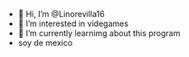 - 👋 Hi, I’m @Linorevilla16
- 👀 I’m interested in videgames
- 🌱 I’m currently learnimg about this program
- soy de mexico


<!---
Linorevilla16/Linorevilla16 is a ✨ special ✨ repository because its `README.md` (this file) appears on your GitHub profile.
You can click the Preview link to take a look at your changes.
--->
